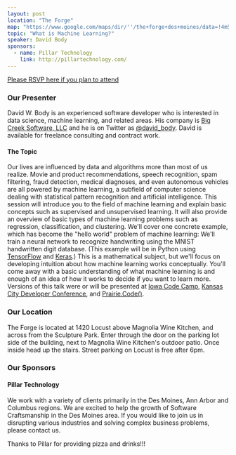 ```yaml
---
layout: post
location: "The Forge"
map: "https://www.google.com/maps/dir/''/the+forge+des+moines/data=!4m5!4m4!1m0!1m2!1m1!1s0x87ee991d8dca415f:0x84112296254b6c27?sa=X&ved=0ahUKEwjZyL6P2MrRAhVk7IMKHbjFA6wQ9RcIeDAL"
topic: "What is Machine Learning?"
speaker: David Body
sponsors:
  - name: Pillar Technology
    link: http://pillartechnology.com/
---
```


[Please RSVP here if you plan to attend](https://www.eventbrite.com/e/pyowa-september-2017-tickets-37062499935)

### Our Presenter

David W. Body is an experienced software developer who is interested in data science, machine learning, and related areas. His company is [Big Creek Software, LLC](https://www.bigcreek.com/) and he is on Twitter as [@david_body](https://twitter.com/david_body). David is available for freelance consulting and contract work.

#### The Topic

Our lives are influenced by data and algorithms more than most of us realize. Movie and product recommendations, speech recognition, spam filtering, fraud detection, medical diagnoses, and even autonomous vehicles are all powered by machine learning, a subfield of computer science dealing with statistical pattern recognition and artificial intelligence.
This session will introduce you to the field of machine learning and explain basic concepts such as supervised and unsupervised learning. It will also provide an overview of basic types of machine learning problems such as regression, classification, and clustering.
We'll cover one concrete example, which has become the "hello world" problem of machine learning: We'll train a neural network to recognize handwriting using the MNIST handwritten digit database. (This example will be in Python using [TensorFlow](https://www.tensorflow.org/) and [Keras](https://keras.io/).)
This is a mathematical subject, but we'll focus on developing intuition about how machine learning works conceptually.
You'll come away with a basic understanding of what machine learning is and enough of an idea of how it works to decide if you want to learn more.
Versions of this talk were or will be presented at [Iowa Code Camp](http://www.iowacodecamp.com/), [Kansas City Developer Conference](http://www.kcdc.info/), and [Prairie.Code()](https://prairiecode.amegala.com/).

### Our Location

The Forge is located at 1420 Locust above Magnolia Wine Kitchen, and across from the Sculpture Park. Enter through the door on the parking lot side of the building, next to Magnolia Wine Kitchen's outdoor patio. Once inside head up the stairs. Street parking on Locust is free after 6pm.


### Our Sponsors

#### Pillar Technology

We work with a variety of clients primarily in the Des Moines, Ann Arbor and Columbus regions. We are excited to help the growth of Software Craftsmanship in the Des Moines area. If you would like to join us in disrupting various industries and solving complex business problems, please contact us.

Thanks to Pillar for providing pizza and drinks!!!
